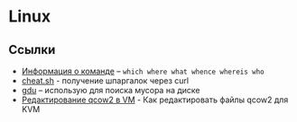 # Linux
## Ссылки

- [Информация о команде](https://effective-shell.com/part-2-core-skills/understanding-commands) – `which where what whence whereis who`
- [cheat.sh](https://github.com/chubin/cheat.sh) - получение шпаргалок через curl
- [gdu](https://github.com/dundee/gdu) – использую для поиска мусора на диске
- [Редактирование qcow2 в VM](https://waif.cc/docs/linux/edit_qcow2_in_vm) - Как редактировать файлы qcow2 для KVM

